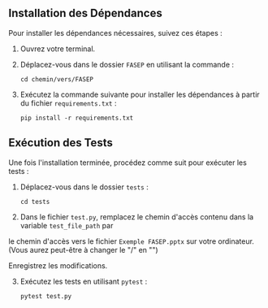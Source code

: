 ## Installation des Dépendances

Pour installer les dépendances nécessaires, suivez ces étapes :

1. Ouvrez votre terminal.

2. Déplacez-vous dans le dossier `FASEP` en utilisant la commande :

   ```
   cd chemin/vers/FASEP
   ```

3. Exécutez la commande suivante pour installer les dépendances à partir du fichier `requirements.txt` :

   ```
   pip install -r requirements.txt
   ```

## Exécution des Tests

Une fois l'installation terminée, procédez comme suit pour exécuter les tests :

1. Déplacez-vous dans le dossier `tests` :

   ```
   cd tests
   ```

2. Dans le fichier `test.py`, remplacez le chemin d'accès contenu dans la variable `test_file_path` par 

le chemin d'accès vers le fichier `Exemple FASEP.pptx` sur votre ordinateur. (Vous aurez peut-être à changer le "/" en "\")

Enregistrez les modifications.

3. Exécutez les tests en utilisant `pytest` :

   ```
   pytest test.py
   ```

